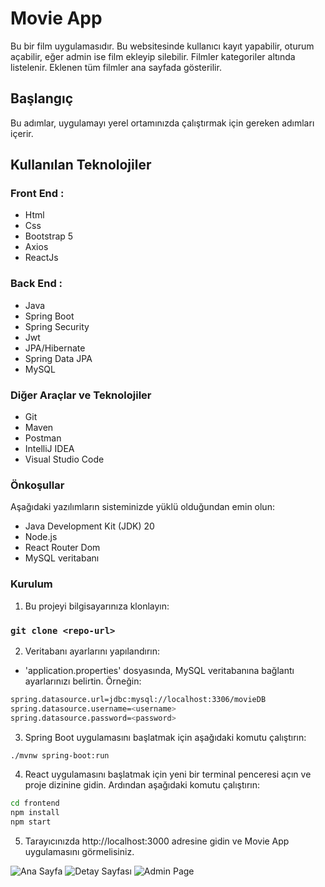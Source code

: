 # Movie App

Bu bir film uygulamasıdır. Bu websitesinde kullanıcı kayıt yapabilir, oturum açabilir, eğer admin ise film ekleyip silebilir. Filmler kategoriler altında listelenir. Eklenen tüm filmler ana sayfada gösterilir.

## Başlangıç

Bu adımlar, uygulamayı yerel ortamınızda çalıştırmak için gereken adımları içerir.

## Kullanılan Teknolojiler

### Front End :

- Html
- Css
- Bootstrap 5
- Axios
- ReactJs

### Back End :

- Java
- Spring Boot
- Spring Security
- Jwt
- JPA/Hibernate
- Spring Data JPA
- MySQL

### Diğer Araçlar ve Teknolojiler

- Git
- Maven
- Postman
- IntelliJ IDEA
- Visual Studio Code

### Önkoşullar

Aşağıdaki yazılımların sisteminizde yüklü olduğundan emin olun:

- Java Development Kit (JDK) 20
- Node.js
- React Router Dom
- MySQL veritabanı

### Kurulum

1. Bu projeyi bilgisayarınıza klonlayın:

### `git clone <repo-url>`

2. Veritabanı ayarlarını yapılandırın:

- 'application.properties' dosyasında, MySQL veritabanına bağlantı ayarlarınızı belirtin. Örneğin:

```bash
spring.datasource.url=jdbc:mysql://localhost:3306/movieDB
spring.datasource.username=<username>
spring.datasource.password=<password>
```

3. Spring Boot uygulamasını başlatmak için aşağıdaki komutu çalıştırın:

```bash
./mvnw spring-boot:run
```

4. React uygulamasını başlatmak için yeni bir terminal penceresi açın ve proje dizinine gidin. Ardından aşağıdaki komutu çalıştırın:

```bash
cd frontend
npm install
npm start
```


5. Tarayıcınızda http://localhost:3000 adresine gidin ve Movie App uygulamasını görmelisiniz.

![Ana Sayfa](https://github.com/utkubayrak/MovieApp-FullStack/assets/83377498/27114395-9531-4756-9273-9413a00b9095)
![Detay Sayfası](https://github.com/utkubayrak/MovieApp-FullStack/assets/83377498/afb197c2-ad55-452c-ab23-e2c6c8a5e547)
![Admin Page](https://github.com/utkubayrak/MovieApp-FullStack/assets/83377498/7643529b-6c9d-4094-8005-2ead6224552a)


